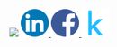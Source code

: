 <html lang="en">
<body>
    <img src="https://capsule-render.vercel.app/api?type=waving&color=auto&height=400&section=header&text=Hello%20World!😁&fontSize=70&animation=blink&desc=I'm%20Ali%20ML%20Engineer&fontAlign=33&descAlign=15&fontAlignY=20&descAlignY=30" />
<!--     Links -->
<a href="https://www.linkedin.com/in/ِali-mohamed-4218391b1">
  <img height="50" src="linkedin.png"/>
</a>
<a href="https://www.facebook.com/profile.php?id=100078176362609&mibextid=b06tZ0">
  <img height="50" src="facebook.png"/>
</a>
<a href="https://www.kaggle.com/alimohamed01">
  <img height="50" src="kaggle.png"/>
</a>
</body>

</html>
